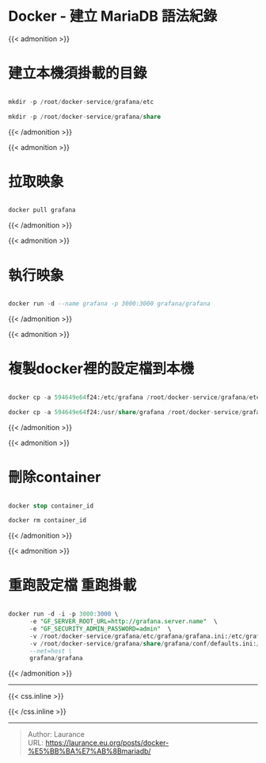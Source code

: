 # Docker - 建立 MariaDB 語法紀錄



{{< admonition >}}

# 建立本機須掛載的目錄
    
```sql

mkdir -p /root/docker-service/grafana/etc
    
mkdir -p /root/docker-service/grafana/share

```

{{< /admonition >}}

{{< admonition >}}    
    
# 拉取映象
    
```sql

docker pull grafana

```

{{< /admonition >}}

{{< admonition >}}    

# 執行映象
    
```sql

docker run -d --name grafana -p 3000:3000 grafana/grafana

```

{{< /admonition >}}

{{< admonition >}}
    
# 複製docker裡的設定檔到本機
    
```sql

docker cp -a 594649e64f24:/etc/grafana /root/docker-service/grafana/etc/
  
docker cp -a 594649e64f24:/usr/share/grafana /root/docker-service/grafana/share/

```

{{< /admonition >}}

{{< admonition >}}    
    
# 刪除container
    
```sql

docker stop container_id
    
docker rm container_id

```

{{< /admonition >}}

{{< admonition >}}
    
# 重跑設定檔 重跑掛載
    
```sql

docker run -d -i -p 3000:3000 \
      -e "GF_SERVER_ROOT_URL=http://grafana.server.name"  \
      -e "GF_SECURITY_ADMIN_PASSWORD=admin"  \
      -v /root/docker-service/grafana/etc/grafana/grafana.ini:/etc/grafana/grafana.ini \
      -v /root/docker-service/grafana/share/grafana/conf/defaults.ini:/usr/share/grafana/conf/defaults.ini \
      --net=host \
      grafana/grafana

```

{{< /admonition >}}


***

{{< css.inline >}}
<style>
.emojify {
	font-family: Apple Color Emoji, Segoe UI Emoji, NotoColorEmoji, Segoe UI Symbol, Android Emoji, EmojiSymbols;
	font-size: 2rem;
	vertical-align: middle;
}
@media screen and (max-width:650px) {
  .nowrap {
    display: block;
    margin: 25px 0;
  }
}
</style>
{{< /css.inline >}}


---

> Author: Laurance  
> URL: https://laurance.eu.org/posts/docker-%E5%BB%BA%E7%AB%8Bmariadb/  

